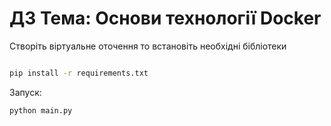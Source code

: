 # ДЗ Тема: Основи технології  Docker

Створіть віртуальне оточення то встановіть необхідні бібліотеки

```bash

pip install -r requirements.txt

```

Запуск:

```bash 
python main.py
```

